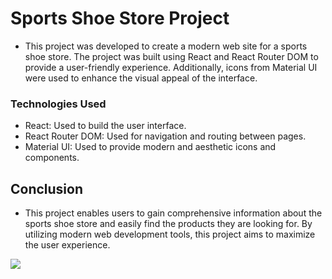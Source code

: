 # Sports Shoe Store Project

* This project was developed to create a modern web site for a sports shoe store. The project was built using React and React Router DOM to provide a user-friendly experience. Additionally, icons from Material UI were used to enhance the visual appeal of the interface.

### Technologies Used

+ React: Used to build the user interface.
+ React Router DOM: Used for navigation and routing between pages.
+ Material UI: Used to provide modern and aesthetic icons and components.

## Conclusion

* This project enables users to gain comprehensive information about the sports shoe store and easily find the products they are looking for. By utilizing modern web development tools, this project aims to maximize the user experience.


![](./src/assets/shoesShop.gif)